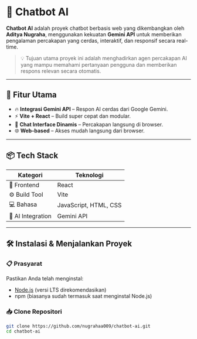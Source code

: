 # 🤖 Chatbot AI

**Chatbot AI** adalah proyek chatbot berbasis web yang dikembangkan oleh **Aditya Nugraha**, menggunakan kekuatan **Gemini API** untuk memberikan pengalaman percakapan yang cerdas, interaktif, dan responsif secara real-time.

> 💡 Tujuan utama proyek ini adalah menghadirkan agen percakapan AI yang mampu memahami pertanyaan pengguna dan memberikan respons relevan secara otomatis.

---

## 🚀 Fitur Utama

- 🔥 **Integrasi Gemini API** – Respon AI cerdas dari Google Gemini.
- ⚡ **Vite + React** – Build super cepat dan modular.
- 💬 **Chat Interface Dinamis** – Percakapan langsung di browser.
- 🌐 **Web-based** – Akses mudah langsung dari browser.

---

## 📦 Tech Stack

| Kategori         | Teknologi          |
|------------------|--------------------|
| 🎨 Frontend       | React              |
| ⚙️ Build Tool     | Vite               |
| 💻 Bahasa         | JavaScript, HTML, CSS |
| 🧠 AI Integration | Gemini API         |

---

## 🛠️ Instalasi & Menjalankan Proyek

### 📋 Prasyarat

Pastikan Anda telah menginstal:

- [Node.js](https://nodejs.org/) (versi LTS direkomendasikan)
- npm (biasanya sudah termasuk saat menginstal Node.js)

### 📥 Clone Repositori

```bash
git clone https://github.com/nugrahaa009/chatbot-ai.git
cd chatbot-ai
